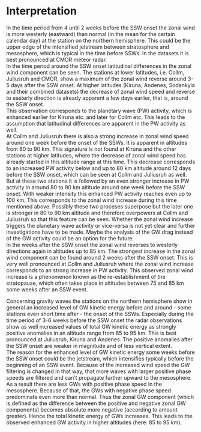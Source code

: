# Interpretation
In the time period from 4 until 2 weeks before the SSW onset the zonal wind is more westerly (eastward) than normal (in the mean for the certain calendar day) at the station on the northern hemisphere. This could be the upper edge of the intensified jetstream between stratosphere and mesosphere, which is typical in the time before SSWs. In the datasets it is best pronounced at CMOR meteor radar.<br>
In the time period around the SSW onset latitudinal differences in the zonal wind component can be seen. The stations at lower latitudes, i.e. Collm, Juliusruh and CMOR, show a maximum of the zonal wind reverse around 3-5 days after the SSW onset. At higher latitudes (Kiruna, Andenes, Sodankyla and their combined datasets) the decrease of zonal wind speed and reverse to easterly direction is already apparent a few days earlier, that is, around the SSW onset.<br>
This observation corresponds to the planetary wave (PW) activity, which is enhanced earlier for Kiruna etc. and later for Collm etc. This leads to the assumption that latitudinal differences are apparent in the PW activity as well.<br>
At Collm and Juliusruh there is also a strong increase in zonal wind speed around one week before the onset of the SSWs. It is apparent in altitudes from 80 to 90 km. This signature is not found at Kiruna and the other stations at higher latitudes, where the decrease of zonal wind speed has already started in this altitude range at this time. This decrease corresponds to an increased PW activity below and up to 80 km altitude around 12 days before the SSW onset, which can be seen at Collm and Juliusruh as well. But at these two stations it is followed by an even stronger increase in PW activity in around 80 to 90 km altitude around one week before the SSW onset. With weaker intensity this enhanced PW activity reaches even up to 100 km. This corresponds to the zonal wind increase during this time mentioned above. Possibly these two proceses superpose but the later one is stronger in 80 to 90 km altitude and therefore overpowers at Collm and Juliusruh so that this feature can be seen. Whether the zonal wind increase triggers the planetary wave activity or vice-versa is not yet clear and further investigations have to be made. Maybe the analysis of the GW drag instead of the GW activity could be an option for the future.<br>
In the weeks after the SSW onset the zonal wind reverses to westerly directions again in altitudes up to 85 km. The strongest increase in the zonal wind component can be found around 2 weeks after the SSW onset. This is very well pronounced at Collm and Juliusruh where the zonal wind increase corresponds to an strong increase in PW activity. This observed zonal wind increase is a phenomenon known as the re-establishment of the stratopause, which often takes place in altitudes between 75 and 85 km some weeks after an SSW event.<br>

Concerning gravity waves the stations on the northern hemisphere show in general an increased level of GW kinetic energy before and around - some stations even short time after - the onset of the SSWs. Especially during the time period of 3-6 weeks before the SSW onset the radar observations show as well increased values of total GW kinetic energy as strongly positive anomalies in an altitude range from 85 to 95 km. This is best pronounced at Juliusruh, Kiruna and Andenes. The positive anomalies after the SSW onset are weaker in magnitude and of less vertical extent.<br>
The reason for the enhanced level of GW kinetic energy some weeks before the SSW onset could be the jetstream, which intensifies typically before the beginning of an SSW event. Because of the increased wind speed the GW filtering is changed in that way, that more waves with larger positive phase speeds are filtered and can’t propagate further upward to the mesosphere. As a result there are less GWs with positive phase speed in the mesosphere. Because of that, the GWs with negative phase speed predominate even more than normal. Thus the zonal GW component (which is defined as the difference between the positive and negative zonal GW components) becomes absolute more negative (according to amount greater). Hence the total kinetic energy of GWs increases. This leads to the observed enhanced GW activity in higher altitudes (here: 85 to 95 km).
<script src="https://utteranc.es/client.js"
        repo="VACILT/SSW_project"
        issue-term="pathname"
        label="utterances"
        theme="github-light"
        crossorigin="anonymous"
        async>
</script>

